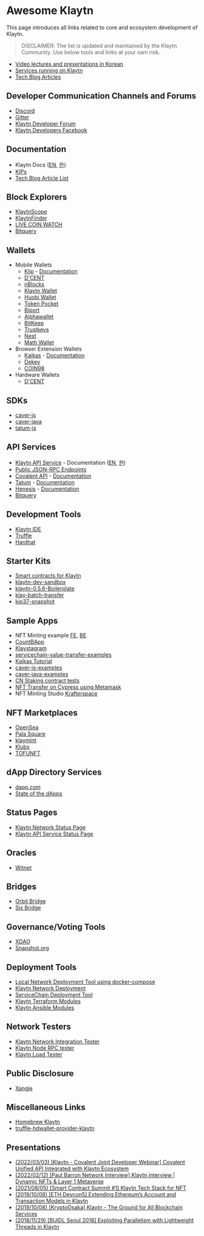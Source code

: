 # Awesome Klaytn

This page introduces all links related to core and ecosystem development of Klaytn.

> DISCLAIMER: The list is updated and maintained by the Klaytn Community. Use below tools and links at your own risk.

* [Video lectures and presentations in Korean](./contents_kr.md)
* [Services running on Klaytn](./Services.md)
* [Tech Blog Articles](./tech-blog.md)

## Developer Communication Channels and Forums
* [Discord](https://discord.gg/aY8mrCGANk)
* [Gitter](https://gitter.im/klaytn)
* [Klaytn Developer Forum](https://forum.klaytn.com/)
* [Klaytn Developers Facebook](https://www.facebook.com/groups/klaytndevelopers)

## Documentation
* Klaytn Docs ([EN](https://docs.klaytn.com/), [한](https://ko.docs.klaytn.com/))
* [KIPs](https://github.com/klaytn/kips)
* [Tech Blog Article List](./tech-blog.md)
 
## Block Explorers
* [KlaytnScope](https://scope.klaytn.com/)
* [KlaytnFinder](https://www.klaytnfinder.io/)
* [LIVE COIN WATCH](https://www.livecoinwatch.com/?platforms=KLAY)
* [Bitquery](https://explorer.bitquery.io/klaytn)

## Wallets
* Mobile Wallets
  * [Klip](https://klipwallet.com/) - [Documentation](https://docs.klipwallet.com/)
  * [D'CENT](https://dcentwallet.com/)
  * [nBlocks](https://nblocks.io/)
  * [Klaytn Wallet](https://wallet.klaytn.com/)
  * [Huobi Wallet](https://www.huobiwallet.com/en/)
  * [Token Pocket](https://www.tokenpocket.pro/)
  * [Biport](https://biport.io/)
  * [Alphawallet](https://alphawallet.com/)
  * [BitKeep](https://bitkeep.com/)
  * [Trustkeys](https://trustkeys.network/)
  * [Nest](https://nes.tech/)
  * [Math Wallet](https://mathwallet.org/ko-kr/)
* Browser Extension Wallets
  * [Kaikas](https://chrome.google.com/webstore/detail/kaikas/jblndlipeogpafnldhgmapagcccfchpi) - [Documentation](https://docs.kaikas.io/)
  * [Dekey](https://chrome.google.com/webstore/detail/dekey/cekclnkpicopjiagjphfoahcinhmgbjp)
  * [COIN98](https://chrome.google.com/webstore/detail/coin98-wallet/aeachknmefphepccionboohckonoeemg)
* Hardware Wallets
  * [D'CENT](https://dcentwallet.com/)

## SDKs
* [caver-js](https://github.com/klaytn/caver-js)
* [caver-java](https://github.com/klaytn/caver-java)
* [tatum-js](https://github.com/tatumio/tatum-js)

## API Services
* [Klaytn API Service](https://www.klaytnapi.com/) - Documentation ([EN](https://docs.klaytnapi.com/v/en/), [한](https://docs.klaytnapi.com/))
* [Public JSON-RPC Endpoints](https://docs.klaytn.foundation/dapp/json-rpc/public-en)
* [Covalent API](https://www.covalenthq.com/) - [Documentation](https://www.covalenthq.com/docs/networks/klaytn/)
* [Tatum](https://tatum.io/) - [Documentation](https://tatum.io/apidoc.php#tag/Blockchain-Klaytn)
* [Henesis](https://henesis.io/en) - [Documentation](https://docs.henesis.io/docs)
* [Bitquery](https://bitquery.io/blog/klaytn-api)
 
## Development Tools
* [Klaytn IDE](https://ide.klaytn.com/)
* [Truffle](https://github.com/trufflesuite/truffle)
* [Hardhat](https://hardhat.org/)

## Starter Kits
* [Smart contracts for Klaytn](https://github.com/klaytn/klaytn-contracts)
* [klaytn-dev-sandbox](https://github.com/klaytn/klaytn-dev-sandbox)
* [klaytn-0.5.6-Boilerplate](https://github.com/GaeJobBu/klaytn-0.5.6-Boilerplate)
* [klay-batch-transfer](https://github.com/GaeJobBu/klay-batch-transfer)
* [kip37-snapshot](https://github.com/GaeJobBu/kip37-snapshot)

## Sample Apps 
* NFT Minting example [FE](https://github.com/klaytn/klaytn-nft-minter-frontend), [BE](https://github.com/klaytn/klaytn-nft-minter-backend)
* [CountBApp](https://github.com/klaytn/countbapp)
* [Klaystagram](https://github.com/klaytn/klaystagram)
* [servicechain-value-transfer-examples](https://github.com/klaytn/servicechain-value-transfer-examples)
* [Kaikas Tutorial](https://github.com/klaytn/kaikas-tutorial)
* [caver-js-examples](https://github.com/klaytn/caver-js-examples)
* [caver-java-examples](https://github.com/klaytn/caver-java-examples)
* [CN Staking contract tests](https://github.com/klaytn/cn-staking-contract-tests)
* [NFT Transfer on Cypress using Metamask](https://github.com/Yeonju-Kim/nft-transfer-klaytn)
* NFT Minting Studio [Krafterspace](https://www.krafter.space/en/explore)

## NFT Marketplaces
* [OpenSea](https://opensea.io/)
* [Pala Square](https://pala.world/square)
* [klaymint](https://www.klaymint.io/)
* [Klubs](https://klu.bs/)
* [TOFUNFT](https://tofunft.com/klaytn)
 
## dApp Directory Services
* [dapp.com](https://opensea.io/)
* [State of the dApps](https://www.stateofthedapps.com/ko/rankings/platform/klaytn)

## Status Pages
* [Klaytn Network Status Page](https://status.klaytn.com/)
* [Klaytn API Service Status Page](https://status.klaytnapi.com/)
 
## Oracles
* [Witnet](https://feeds.witnet.io/klaytn)

## Bridges
* [Orbit Bridge](https://bridge.orbitchain.io/)
* [Six Bridge](https://bridge.six.network/)

## Governance/Voting Tools 
* [XDAO](https://www.xdao.app/)
* [Snapshot.org](https://snapshot.org/#/networks?q=klaytn)

## Deployment Tools
* [Local Network Deployment Tool using docker-compose](https://github.com/klaytn/local-klaytn-deploy)
* [Klaytn Network Deployment](https://github.com/klaytn/klaytn-deploy)
* [ServiceChain Deployment Tool](https://github.com/klaytn/servicechain-deploy)
* [Klaytn Terraform Modules](https://github.com/klaytn/klaytn-terraform)
* [Klaytn Ansible Modules](https://github.com/klaytn/klaytn-ansible)
 
## Network Testers
* [Klaytn Network Integration Tester](https://github.com/klaytn/klaytn-deploy)
* [Klaytn Node RPC tester](https://github.com/klaytn/klaytn-rpc-tester)
* [Klaytn Load Tester](https://github.com/klaytn/klaytn-load-tester)

## Public Disclosure
* [Xangle](https://xangle.io/analytics)

## Miscellaneous Links
* [Homebrew Klaytn](https://github.com/klaytn/homebrew-klaytn)
* [truffle-hdwallet-provider-klaytn](https://github.com/klaytn/truffle-hdwallet-provider-klaytn)

## Presentations
* [(2022/03/03) [Klaytn - Covalent Joint Developer Webinar] Covalent Unified API Integrated with Klaytn Ecosystem](https://www.youtube.com/watch?v=BM3QzKEVi2U)
* [(2022/02/12) [Paul Barron Network Interview] Klaytn interview | Dynamic NFTs & Layer 1 Metaverse](https://www.youtube.com/watch?v=HK64ecRSlpg)
* [(2021/08/05) [Smart Contract Summit #1] Klaytn Tech Stack for NFT](https://www.smartcontractsummit.io/)
* [(2019/10/08) [ETH Devcon5] Extending Ethereum’s Account and Transaction Models in Klaytn](https://archive.devcon.org/archive/watch/5/extending-ethereums-account-and-transaction-models-in-klaytn/?tab=YouTube)
* [(2019/10/08) [KryptoOsaka] Klaytn - The Ground for All Blockchain Services](https://www.eventbrite.com/e/kryptoosaka-buidling-projects-of-east-and-west-tickets-74307566933#)
* [(2018/11/29) [BUIDL Seoul 2018] Exploiting Parallelism with Lightweight Threads in Klaytn](https://buidl.kr/)
